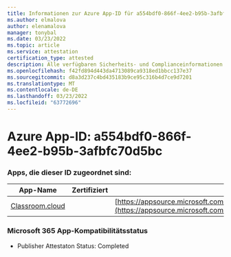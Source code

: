 ```yaml
---
title: Informationen zur Azure App-ID für a554bdf0-866f-4ee2-b95b-3afbfc70d5bc
ms.author: elmalova
author: elenamalova
manager: tonybal
ms.date: 03/23/2022
ms.topic: article
ms.service: attestation
certification_type: attested
description: Alle verfügbaren Sicherheits- und Complianceinformationen für a554bdf0-866f-4ee2-b95b-3afbfc70d5bc.
ms.openlocfilehash: f42fd894d443da4713089ca9318ed1bbcc137e37
ms.sourcegitcommit: d8a3d237c4bd435183b9ce95c316b4d7ce9d7201
ms.translationtype: MT
ms.contentlocale: de-DE
ms.lasthandoff: 03/23/2022
ms.locfileid: "63772696"
---
```

# <a name="azure-app-id-a554bdf0-866f-4ee2-b95b-3afbfc70d5bc"></a>Azure App-ID: a554bdf0-866f-4ee2-b95b-3afbfc70d5bc


### <a name="apps-associated-with-this-id"></a>Apps, die dieser ID zugeordnet sind:
| **App-Name** | **Zertifiziert** | **Ansicht in AppSource** |
|--------------|---------------|-----------------------|
| [Classroom.cloud](../forward/netsupportltd1595255396224.classroom_cloud.md) |  | [https://appsource.microsoft.com/product/office/netsupportltd1595255396224.classroom_cloud](https://appsource.microsoft.com/product/office/netsupportltd1595255396224.classroom_cloud) |

### <a name="microsoft-365-app-compliance-status"></a>Microsoft 365 App-Kompatibilitätsstatus
- Publisher Attestaton Status: Completed
